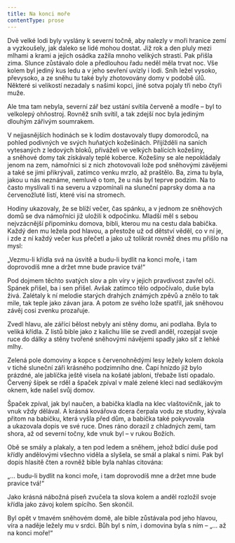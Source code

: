 ```yaml
---
title: Na konci moře
contentType: prose
---
```


<section>

Dvě velké lodi byly vyslány k severní točně, aby nalezly v moři hranice zemí a vyzkoušely, jak daleko se lidé mohou dostat. Již rok a den pluly mezi mlhami a krami a jejich osádka zažila mnoho velikých strastí. Pak přišla zima. Slunce zůstávalo dole a předlouhou řadu neděl měla trvat noc. Vše kolem byl jediný kus ledu a v jeho sevření uvízly i lodi. Sníh ležel vysoko, převysoko, a ze sněhu tu také byly zhotovovány domy v podobě úlů. Některé si velikostí nezadaly s našimi kopci, jiné sotva pojaly tři nebo čtyři muže.

Ale tma tam nebyla, severní zář bez ustání svítila červeně a modře – byl to velkolepý ohňostroj. Rovněž sníh svítil, a tak zdejší noc byla jediným dlouhým zářivým soumrakem.

V nejjasnějších hodinách se k lodím dostavovaly tlupy domorodců, na pohled podivných ve svých huňatých kožešinách. Přijížděli na saních vytesaných z ledových bloků, přiváželi ve velkých balících kožešiny, a sněhové domy tak získávaly teplé koberce. Kožešiny se ale nepokládaly jenom na zem, námořníci si z nich zhotovovali lože pod sněhovými závějemi a také se jimi přikrývali, zatímco venku mrzlo, až praštělo. Ba, zima tu byla, jakou u nás neznáme, nemluvě o tom, že u nás byl teprve podzim. Na to často myslívali ti na severu a vzpomínali na sluneční paprsky doma a na červenožluté listí, které visí na stromech.

Hodiny ukazovaly, že se blíží večer, čas spánku, a v jednom ze sněhových domů se dva námořníci již uložili k odpočinku. Mladší měl s sebou nejvzácnější připomínku domova, bibli, kterou mu na cestu dala babička. Každý den mu ležela pod hlavou, a přestože už od dětství věděl, co v ní je, i zde z ní každý večer kus přečetl a jako už tolikrát rovněž dnes mu přišlo na mysl:

„Vezmu-li křídla svá na úsvitě a budu-li bydlit na konci moře, i tam doprovodíš mne a držet mne bude pravice tvá!“

Pod dojmem těchto svatých slov a pln víry v jejich pravdivost zavřel oči. Spánek přišel, ba i sen přišel. Avšak zatímco tělo odpočívalo, duše byla živá. Zalétaly k ní melodie starých drahých známých zpěvů a znělo to tak mile, tak teple jako závan jara. A potom ze svého lože spatřil, jak sněhovou závěj cosi zvenku prozařuje.

Zvedl hlavu, ale zářící bělost nebyly ani stěny domu, ani podlaha. Byla to veliká křídla. Z listů bible jako z kalichu lilie se zvedl anděl, rozepjal svoje ruce do dálky a stěny tvořené sněhovými návějemi spadly jako síť z lehké mlhy.

Zelená pole domoviny a kopce s červenohnědými lesy ležely kolem dokola v tiché sluneční záři krásného podzimního dne. Čapí hnízdo již bylo prázdné, ale jablíčka ještě visela na košaté jabloni, třebaže listí opadalo. Červený šípek se rděl a špaček zpíval v malé zelené kleci nad sedlákovým oknem, kde našel svůj domov.

Špaček zpíval, jak byl naučen, a babička kladla na klec vlaštovičník, jak to vnuk vždy dělával. A krásná kovářova dcera čerpala vodu ze studny, kývala přitom na babičku, která vyšla před dům, a babička také pokyvovala a ukazovala dopis ve své ruce. Dnes ráno dorazil z chladných zemí, tam shora, až od severní točny, kde vnuk byl – v rukou Božích.

Obě se smály a plakaly, a ten pod ledem a sněhem, jehož bdící duše pod křídly andělovými všechno viděla a slyšela, se smál a plakal s nimi. Pak byl dopis hlasitě čten a rovněž bible byla nahlas citována:

„… budu-li bydlit na konci moře, i tam doprovodíš mne a držet mne bude pravice tvá!“

Jako krásná nábožná píseň zvučela ta slova kolem a anděl rozložil svoje křídla jako závoj kolem spícího. Sen skončil.

Byl opět v tmavém sněhovém domě, ale bible zůstávala pod jeho hlavou, víra a naděje ležely mu v srdci. Bůh byl s ním, i domovina byla s ním – „… až na konci moře!“

</section>
